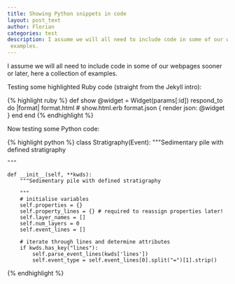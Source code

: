 ```yaml
---
title: Showing Python snippets in code
layout: post_text
author: Florian	
categories: test
description: I assume we will all need to include code in some of our webpages sooner or later, here a collection of
 examples.
---
```


I assume we will all need to include code in some of our webpages sooner or later, here a collection of
 examples.


Testing some highlighted Ruby code (straight from the Jekyll intro):

{% highlight ruby %}
def show
  @widget = Widget(params[:id])
  respond_to do |format|
    format.html # show.html.erb
    format.json { render json: @widget }
  end
end
{% endhighlight %}

Now testing some Python code:

{% highlight python %}
class Stratigraphy(Event):
    """Sedimentary pile with defined stratigraphy

    """

    def __init__(self, **kwds):
        """Sedimentary pile with defined stratigraphy

        """
        # initialise variables
        self.properties = {}
        self.property_lines = {} # required to reassign properties later!
        self.layer_names = []
        self.num_layers = 0
        self.event_lines = []

        # iterate through lines and determine attributes
        if kwds.has_key("lines"):
            self.parse_event_lines(kwds['lines'])
            self.event_type = self.event_lines[0].split("=")[1].strip()

{% endhighlight %}